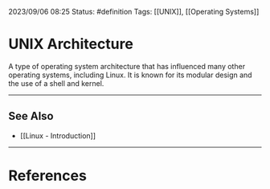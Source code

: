 2023/09/06 08:25
Status: #definition
Tags: [[UNIX]], [[Operating Systems]]

# UNIX Architecture

A type of operating system architecture that has influenced many other operating systems, including Linux. It is known for its modular design and the use of a shell and kernel.

---
## See Also
- [[Linux - Introduction]]

---
# References
